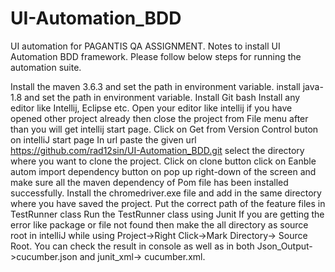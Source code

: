# UI-Automation_BDD
UI automation for  PAGANTIS QA ASSIGNMENT. Notes to install UI Automation BDD framework. Please follow below steps for running the automation suite.

Install the maven 3.6.3 and set the path in environment variable.
install java-1.8 and set the path in environment variable.
Install Git bash
Install any editor like Intellij, Eclipse etc.
Open your editor like intellij if you have opened other project already then close the project from File menu after than you will get intellij start page.
Click on Get from Version Control buton on intelliJ start page
In url paste the given url https://github.com/rad12sin/UI-Automation_BDD.git
select the directory where you want to clone the project.
Click on clone button
click on Eanble autom import dependency button on pop up right-down of the screen and make sure all the maven dependency of Pom file has been installed successfully.
Install the chromedriver.exe file and add in the same directory where you have saved the project.
Put the correct path of the feature files in TestRunner class
Run the TestRunner class using Junit
If you are getting the error like package or file not found then make the all directory as source root in intelliJ while using Project->Right Click->Mark Directory-> Source Root.
You can check the result in console as well as in both Json_Output->cucumber.json and junit_xml-> cucumber.xml.

